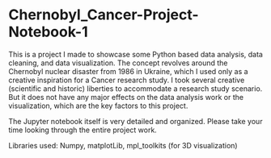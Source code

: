# Chernobyl_Cancer-Project-Notebook-1
This is a project I made to showcase some Python based data analysis, data cleaning, and data visualization. The concept revolves around the Chernobyl nuclear disaster from 1986 in Ukraine, which I used only as a creative inspiration for a Cancer research study. I took several creative (scientific and historic) liberties to accommodate a research study scenario. But it does not have any major effects on the data analysis work or the visualization, which are the key factors to this project. 

The Jupyter notebook itself is very detailed and organized. Please take your time looking through the entire project work.

Libraries used: Numpy, matplotLib, mpl_toolkits (for 3D visualization)
